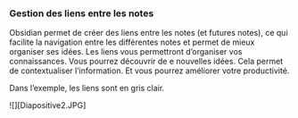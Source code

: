 ### Gestion des liens entre les notes
Obsidian permet de créer des liens entre les notes (et futures notes), ce qui facilite la navigation entre les différentes notes et permet de mieux organiser ses idées. 
Les liens vous permettront d’organiser vos connaissances. Vous pourrez découvrir de e nouvelles idées. Cela permet de contextualiser l’information. Et vous pourrez améliorer votre productivité.

Dans l’exemple, les liens sont en gris clair.

![][Diapositive2.JPG]